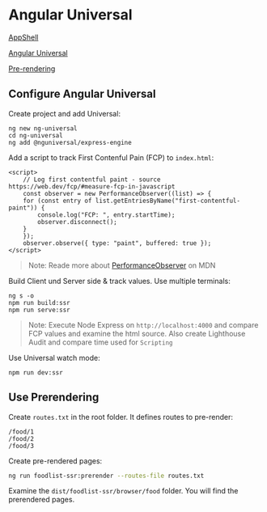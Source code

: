 # Angular Universal

[AppShell](https://angular.io/guide/app-shell)

[Angular Universal](https://angular.io/guide/universal)

[Pre-rendering](https://angular.io/guide/prerendering)

## Configure Angular Universal

Create project and add Universal:

```
ng new ng-universal
cd ng-universal
ng add @nguniversal/express-engine
```

Add a script to track First Contenful Pain (FCP) to `index.html`:

```
<script>
    // Log first contentful paint - source https://web.dev/fcp/#measure-fcp-in-javascript
    const observer = new PerformanceObserver((list) => {
    for (const entry of list.getEntriesByName("first-contentful-paint")) {
        console.log("FCP: ", entry.startTime);
        observer.disconnect();
    }
    });
    observer.observe({ type: "paint", buffered: true });
</script>
```

> Note: Reade more about [PerformanceObserver](https://developer.mozilla.org/en-US/docs/Web/API/PerformanceObserver) on MDN

Build Client und Server side & track values. Use multiple terminals:

```
ng s -o
npm run build:ssr
npm run serve:ssr
```

> Note: Execute Node Express on `http://localhost:4000` and compare FCP values and examine the html source. Also create Lighthouse Audit and compare time used for `Scripting`

Use Universal watch mode:

```
npm run dev:ssr
```

## Use Prerendering

Create `routes.txt` in the root folder. It defines routes to pre-render:

```
/food/1
/food/2
/food/3
```
Create pre-rendered pages:

```bash
ng run foodlist-ssr:prerender --routes-file routes.txt
```

Examine the `dist/foodlist-ssr/browser/food` folder. You will find the prerendered pages.